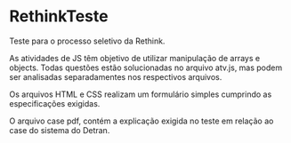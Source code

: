 # RethinkTeste
Teste para o processo seletivo da Rethink.

As atividades de JS têm objetivo de utilizar manipulação de arrays e objects. Todas questões estão solucionadas no arquivo atv.js, mas podem ser analisadas separadamentes nos respectivos arquivos.

Os arquivos HTML e CSS realizam um formulário simples cumprindo as especificações exigidas.

O arquivo case pdf, contém a explicação exigida no teste em relação ao case do sistema do Detran.
